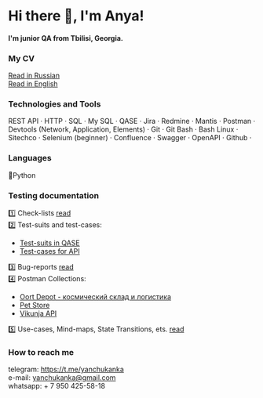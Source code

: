 # Hi there 👋, I'm Anya!
#### I'm junior QA from Tbilisi, Georgia.

### My CV
[Read in Russian](https://docs.google.com/document/d/1gIGALt9zfLahswHB4AAGPmjYUscjd3G548x9ZNSxSao/edit?usp=sharing)  
[Read in English](https://docs.google.com/document/d/1FtaUW5Kqtw7gxQ20Cw2RCJrwqNSsvojSL3qPfadBujU/edit?usp=sharing)

### Technologies and Tools
REST API ·
HTTP ·
SQL ·
My SQL ·
QASE ·
Jira ·
Redmine ·
Mantis ·
Postman ·
Devtools (Network, Application, Elements) ·
Git ·
Git Bash ·
Bash Linux ·
Sitechco ·
Selenium (beginner) ·
Confluence ·
Swagger ·
OpenAPI ·
Github ·

### Languages
🐍Python

### Testing documentation
1️⃣ Check-lists [read](https://github.com/yanchukanka/check-lists)  
2️⃣ Test-suits and test-cases:  
 - [Test-suits in QASE](https://app.qase.io/project/TEST?suite=1)  
 - [Test-cases for API](https://docs.google.com/spreadsheets/d/1OHv67l4nuOtl7viPgMwYgsh8qRRuDVWTnDy6M4cMHJI/edit?gid=0#gid=0)  
  
3️⃣ Bug-reports [read]()  
4️⃣ Postman Collections:  

- [Oort Depot - космический склад и логистика](https://web.postman.co/workspace/My-Workspace~9d8d4913-da0e-441a-8d0f-dff554a3e635/collection/36647287-16f4aa1c-a816-484f-9a80-fa3451ada498?action=share&source=copy-link&creator=36647287)  
- [Pet Store](https://web.postman.co/workspace/My-Workspace~9d8d4913-da0e-441a-8d0f-dff554a3e635/collection/36647287-c25aa8cd-e866-4865-ae6a-4fdcd467d589?action=share&source=copy-link&creator=36647287)  
- [Vikunja API](https://web.postman.co/workspace/My-Workspace~9d8d4913-da0e-441a-8d0f-dff554a3e635/collection/36647287-e3f20f3b-4a29-4038-9e88-e786d32479a8?action=share&source=copy-link&creator=36647287)  

5️⃣ Use-cases, Mind-maps, State Transitions, ets. [read](https://drive.google.com/drive/folders/1xZ-xqTlr7N6G8EeZOvinckTE7P7Nwdo2?usp=sharing)  


### How to reach me
telegram: https://t.me/yanchukanka  
e-mail: yanchukanka@gmail.com  
whatsapp: + 7 950 425-58-18
